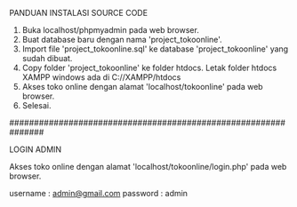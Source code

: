 PANDUAN INSTALASI SOURCE CODE

1. Buka localhost/phpmyadmin pada web browser.
2. Buat database baru dengan nama 'project_tokoonline'.
3. Import file 'project_tokoonline.sql' ke database 'project_tokoonline' yang sudah dibuat.
4. Copy folder 'project_tokoonline' ke folder htdocs. 
	Letak folder htdocs XAMPP windows ada di C://XAMPP/htdocs
5. Akses toko online dengan alamat 'localhost/tokoonline' pada web browser.
6. Selesai.


###############################################################

LOGIN ADMIN

Akses toko online dengan alamat 'localhost/tokoonline/login.php' pada web browser.

username : admin@gmail.com
password : admin

